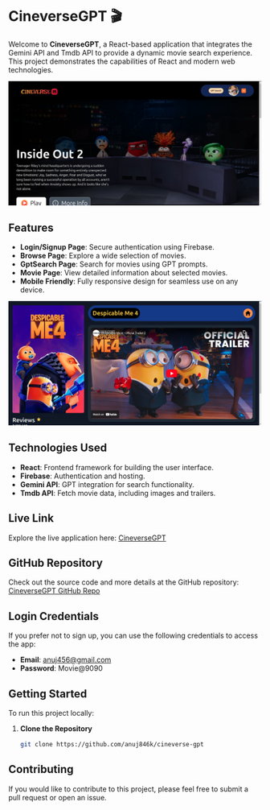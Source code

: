 # CineverseGPT 🎬

Welcome to **CineverseGPT**, a React-based application that integrates the Gemini API and Tmdb API to provide a dynamic movie search experience. This project demonstrates the capabilities of React and modern web technologies.


![Browse Page Screenshot](./public/browse.png)


## Features

- **Login/Signup Page**: Secure authentication using Firebase.
- **Browse Page**: Explore a wide selection of movies.
- **GptSearch Page**: Search for movies using GPT prompts.
- **Movie Page**: View detailed information about selected movies.
- **Mobile Friendly**: Fully responsive design for seamless use on any device.

![Movie Page Screenshot](./public/movie.png)

## Technologies Used

- **React**: Frontend framework for building the user interface.
- **Firebase**: Authentication and hosting.
- **Gemini API**: GPT integration for search functionality.
- **Tmdb API**: Fetch movie data, including images and trailers.

## Live Link

Explore the live application here: [CineverseGPT](https://cineversegpt-a66af.web.app/)

## GitHub Repository

Check out the source code and more details at the GitHub repository: [CineverseGPT GitHub Repo](https://github.com/anuj846k/cineverse-gpt)

## Login Credentials

If you prefer not to sign up, you can use the following credentials to access the app:

- **Email**: anuj456@gmail.com
- **Password**: Movie@9090

## Getting Started

To run this project locally:

1. **Clone the Repository**
   ```bash
   git clone https://github.com/anuj846k/cineverse-gpt


## Contributing

If you would like to contribute to this project, please feel free to submit a pull request or open an issue.
